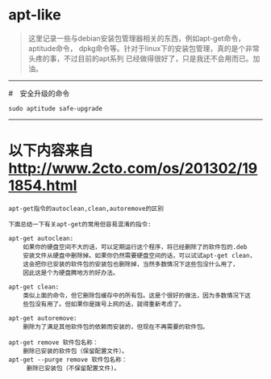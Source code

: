 # apt-like

> 这里记录一些与debian安装包管理器相关的东西，例如apt-get命令，aptitude命令，
> dpkg命令等。针对于linux下的安装包管理，真的是个非常头疼的事，不过目前的apt系列
> 已经做得很好了，只是我还不会用而已。加油。

--------------------------------------------------------------------------------
#　安全升级的命令
    
    sudo aptitude safe-upgrade

--------------------------------------------------------------------------------
# 以下内容来自 <http://www.2cto.com/os/201302/191854.html>


    apt-get指令的autoclean,clean,autoremove的区别
     
    下面总结一下有关apt-get的常用但容易混淆的指令:
    
    apt-get autoclean:
        如果你的硬盘空间不大的话，可以定期运行这个程序，将已经删除了的软件包的.deb
        安装文件从硬盘中删除掉。如果你仍然需要硬盘空间的话，可以试试apt-get clean，
        这会把你已安装的软件包的安装包也删除掉，当然多数情况下这些包没什么用了，
        因此这是个为硬盘腾地方的好办法。
     
    apt-get clean:
        类似上面的命令，但它删除包缓存中的所有包。这是个很好的做法，因为多数情况下这
        些包没有用了。但如果你是拨号上网的话，就得重新考虑了。
     
    apt-get autoremove:
        删除为了满足其他软件包的依赖而安装的，但现在不再需要的软件包。

    apt-get remove 软件包名称：
        删除已安装的软件包（保留配置文件）。
    apt-get --purge remove 软件包名称：
         删除已安装包（不保留配置文件)。
 
